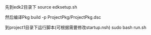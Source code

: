 先到edk2目录下
source edksetup.sh

然后编译Pkg
build -p ProjectPkg/ProjectPkg.dsc

到project1目录下运行脚本(可根据需要修改startup.nsh)
sudo bash run.sh

